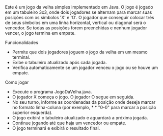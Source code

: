 Este é um jogo da velha simples implementado em Java. O jogo é jogado em um tabuleiro 3x3, onde dois jogadores se alternam para marcar suas posições com os símbolos 'X' e 'O'. O jogador que conseguir colocar três de seus símbolos em uma linha horizontal, vertical ou diagonal será o vencedor. Se todas as posições forem preenchidas e nenhum jogador vencer, o jogo termina em empate.


Funcionalidades

* Permite que dois jogadores joguem o jogo da velha em um mesmo terminal.
* Exibe o tabuleiro atualizado após cada jogada.
* Verifica automaticamente se um jogador venceu o jogo ou se houve um empate.


Como jogar

* Execute o programa JogoDaVelha.java.
* O jogador X começa o jogo. O jogador O segue em seguida.
* No seu turno, informe as coordenadas da posição onde deseja marcar no formato linha-coluna (por exemplo, * * "0-0" para marcar a posição superior esquerda).
* O jogo exibirá o tabuleiro atualizado e aguardará a próxima jogada.
* Continue jogando até que haja um vencedor ou empate.
* O jogo terminará e exibirá o resultado final.


